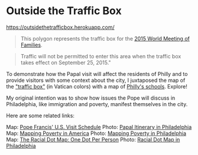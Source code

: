 # Outside the Traffic Box

https://outsidethetrafficbox.herokuapp.com/

>This polygon represents the traffic box for the
[2015 World Meeting of Families](http://www.worldmeeting2015.org/).

>Traffic will not be permitted to enter this area when
the traffic box takes effect on September 25, 2015."

To demonstrate how the Papal visit will affect
the residents of Philly and to provide visitors
with some context about the city, I juxtaposed
the map of the ["traffic box"](https://www.opendataphilly.org/dataset/world-meeting-of-families-traffic-box) (in Vatican colors)
with a map of [Philly's schools](https://www.opendataphilly.org/dataset/schools). Explore!

My original intention was to show how issues the
Pope will discuss in Philadelphia, like immigration
and poverty, manifest themselves in the city.

Here are some related links:

Map: [Pope Francis' U.S. Visit Schedule](http://www.nytimes.com/interactive/2015/08/28/us/papal-visit-schedule.html)
Photo: [Papal Itinerary in Philadelphia](https://outsidethetrafficbox.herokuapp.com/images/PhillyItinerary.png)
Map: [Mapping Poverty in America](http://www.nytimes.com/newsgraphics/2014/01/05/poverty-map/)
Photo: [Mapping Poverty in Philadelphia](https://outsidethetrafficbox.herokuapp.com/images/PhillyPoverty.png)
Map: [The Racial Dot Map: One Dot Per Person](http://demographics.coopercenter.org/DotMap/)
Photo: [Racial Dot Map in Philadelphia](http://www.wired.com/images_blogs/design/2013/08/phillyphilly.jpg)
